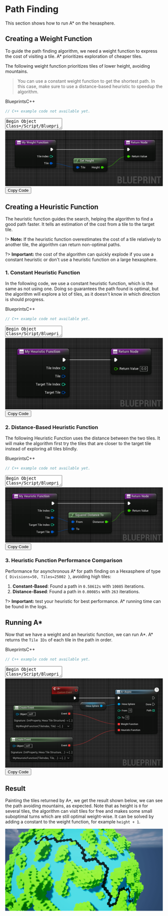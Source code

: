 # Path Finding

This section shows how to run A* on the hexasphere.

## Creating a Weight Function
To guide the path finding algorithm, we need a weight function to express the cost of visiting a tile. A* prioritizes exploration of cheaper tiles.

The following weight function prioritizes tiles of lower height, avoiding mountains.

> You can use a constant weight function to get the shortest path. In this case, make sure to use a distance-based heuristic to speedup the algorithm.

<div class="code-switcher show-cpp-false">
<div class="switcher" >
<span class="sw-bp" onclick="switchBp()">Blueprints</span><span class="sw-cpp" onclick="switchCpp()">C++</span>
</div>
<div class="cpp">

```cpp
// C++ example code not available yet.
```

</div>
<div class="bp">
<div class="bpcode">
<textarea readonly>
Begin Object Class=/Script/BlueprintGraph.K2Node_FunctionEntry Name="K2Node_FunctionEntry_0" ExportPath="/Script/BlueprintGraph.K2Node_FunctionEntry'/Game/Test.Test:MyWeightFunction.K2Node_FunctionEntry_0'"
   ExtraFlags=201457664
   FunctionReference=(MemberName="MyWeightFunction")
   bIsEditable=True
   NodePosX=-224
   NodeGuid=7558432E4A6ACACA8608B49C1BC78302
   CustomProperties Pin (PinId=8D03F53B4CD8484474BAC0B436A92021,PinName="then",Direction="EGPD_Output",PinType.PinCategory="exec",PinType.PinSubCategory="",PinType.PinSubCategoryObject=None,PinType.PinSubCategoryMemberReference=(),PinType.PinValueType=(),PinType.ContainerType=None,PinType.bIsReference=False,PinType.bIsConst=False,PinType.bIsWeakPointer=False,PinType.bIsUObjectWrapper=False,PinType.bSerializeAsSinglePrecisionFloat=False,LinkedTo=(K2Node_FunctionResult_0 E73E5BF94466D500B23506BEF5ADA01A,),PersistentGuid=00000000000000000000000000000000,bHidden=False,bNotConnectable=False,bDefaultValueIsReadOnly=False,bDefaultValueIsIgnored=False,bAdvancedView=False,bOrphanedPin=False,)
   CustomProperties Pin (PinId=19EC29DB432F8A2747A0C9BCAC8C0DF9,PinName="TileIndex",Direction="EGPD_Output",PinType.PinCategory="int",PinType.PinSubCategory="",PinType.PinSubCategoryObject=None,PinType.PinSubCategoryMemberReference=(),PinType.PinValueType=(),PinType.ContainerType=None,PinType.bIsReference=False,PinType.bIsConst=True,PinType.bIsWeakPointer=False,PinType.bIsUObjectWrapper=False,PinType.bSerializeAsSinglePrecisionFloat=False,PersistentGuid=00000000000000000000000000000000,bHidden=False,bNotConnectable=False,bDefaultValueIsReadOnly=False,bDefaultValueIsIgnored=False,bAdvancedView=False,bOrphanedPin=False,)
   CustomProperties Pin (PinId=198017664D3885B02247F3B0A33EECFB,PinName="Tile",Direction="EGPD_Output",PinType.PinCategory="struct",PinType.PinSubCategory="",PinType.PinSubCategoryObject="/Script/CoreUObject.ScriptStruct'/Script/HexaSphereLib.HexaTile'",PinType.PinSubCategoryMemberReference=(),PinType.PinValueType=(),PinType.ContainerType=None,PinType.bIsReference=True,PinType.bIsConst=True,PinType.bIsWeakPointer=False,PinType.bIsUObjectWrapper=False,PinType.bSerializeAsSinglePrecisionFloat=False,LinkedTo=(K2Node_CallFunction_0 241AAE504DC990C66EE4548EB1704A49,),PersistentGuid=00000000000000000000000000000000,bHidden=False,bNotConnectable=False,bDefaultValueIsReadOnly=False,bDefaultValueIsIgnored=False,bAdvancedView=False,bOrphanedPin=False,)
   CustomProperties UserDefinedPin (PinName="TileIndex",PinType=(PinCategory="int",bIsConst=True),DesiredPinDirection=EGPD_Output)
   CustomProperties UserDefinedPin (PinName="Tile",PinType=(PinCategory="struct",PinSubCategoryObject="/Script/CoreUObject.ScriptStruct'/Script/HexaSphereLib.HexaTile'",bIsReference=True,bIsConst=True),DesiredPinDirection=EGPD_Output)
End Object
Begin Object Class=/Script/BlueprintGraph.K2Node_FunctionResult Name="K2Node_FunctionResult_0" ExportPath="/Script/BlueprintGraph.K2Node_FunctionResult'/Game/Test.Test:MyWeightFunction.K2Node_FunctionResult_0'"
   FunctionReference=(MemberName="MyWeightFunction")
   bIsEditable=True
   NodePosX=256
   NodeGuid=5D12342D4221CB76D5CEE28CAED807B3
   CustomProperties Pin (PinId=E73E5BF94466D500B23506BEF5ADA01A,PinName="execute",PinType.PinCategory="exec",PinType.PinSubCategory="",PinType.PinSubCategoryObject=None,PinType.PinSubCategoryMemberReference=(),PinType.PinValueType=(),PinType.ContainerType=None,PinType.bIsReference=False,PinType.bIsConst=False,PinType.bIsWeakPointer=False,PinType.bIsUObjectWrapper=False,PinType.bSerializeAsSinglePrecisionFloat=False,LinkedTo=(K2Node_FunctionEntry_0 8D03F53B4CD8484474BAC0B436A92021,),PersistentGuid=00000000000000000000000000000000,bHidden=False,bNotConnectable=False,bDefaultValueIsReadOnly=False,bDefaultValueIsIgnored=False,bAdvancedView=False,bOrphanedPin=False,)
   CustomProperties Pin (PinId=FE9ACB304B4146FE0D830E8F23468BE9,PinName="ReturnValue",PinType.PinCategory="real",PinType.PinSubCategory="float",PinType.PinSubCategoryObject=None,PinType.PinSubCategoryMemberReference=(),PinType.PinValueType=(),PinType.ContainerType=None,PinType.bIsReference=False,PinType.bIsConst=False,PinType.bIsWeakPointer=False,PinType.bIsUObjectWrapper=False,PinType.bSerializeAsSinglePrecisionFloat=False,DefaultValue="0.0",AutogeneratedDefaultValue="0.0",LinkedTo=(K2Node_CallFunction_0 884BB4BD44380A5862E692BCCA235392,),PersistentGuid=00000000000000000000000000000000,bHidden=False,bNotConnectable=False,bDefaultValueIsReadOnly=False,bDefaultValueIsIgnored=False,bAdvancedView=False,bOrphanedPin=False,)
   CustomProperties UserDefinedPin (PinName="ReturnValue",PinType=(PinCategory="real",PinSubCategory="float"),DesiredPinDirection=EGPD_Input,PinDefaultValue="0.0")
End Object
Begin Object Class=/Script/BlueprintGraph.K2Node_CallFunction Name="K2Node_CallFunction_0" ExportPath="/Script/BlueprintGraph.K2Node_CallFunction'/Game/Test.Test:MyWeightFunction.K2Node_CallFunction_0'"
   bIsPureFunc=True
   FunctionReference=(MemberParent="/Script/CoreUObject.Class'/Script/HexaSphereLib.HexaSphereBlueprintLib'",MemberName="GetHeight")
   NodePosX=32
   NodePosY=80
   NodeGuid=4E1FE10441E70B7C4636679171BA875F
   CustomProperties Pin (PinId=B702CCED407B55ED74CC22ADA34465DA,PinName="self",PinFriendlyName=NSLOCTEXT("K2Node", "Target", "Target"),PinToolTip="Target\nHexa Sphere Blueprint Lib Object Reference",PinType.PinCategory="object",PinType.PinSubCategory="",PinType.PinSubCategoryObject="/Script/CoreUObject.Class'/Script/HexaSphereLib.HexaSphereBlueprintLib'",PinType.PinSubCategoryMemberReference=(),PinType.PinValueType=(),PinType.ContainerType=None,PinType.bIsReference=False,PinType.bIsConst=False,PinType.bIsWeakPointer=False,PinType.bIsUObjectWrapper=False,PinType.bSerializeAsSinglePrecisionFloat=False,DefaultObject="/Script/HexaSphereLib.Default__HexaSphereBlueprintLib",PersistentGuid=00000000000000000000000000000000,bHidden=True,bNotConnectable=False,bDefaultValueIsReadOnly=False,bDefaultValueIsIgnored=False,bAdvancedView=False,bOrphanedPin=False,)
   CustomProperties Pin (PinId=241AAE504DC990C66EE4548EB1704A49,PinName="Tile",PinToolTip="Tile\nHexa Tile Structure (by ref)",PinType.PinCategory="struct",PinType.PinSubCategory="",PinType.PinSubCategoryObject="/Script/CoreUObject.ScriptStruct'/Script/HexaSphereLib.HexaTile'",PinType.PinSubCategoryMemberReference=(),PinType.PinValueType=(),PinType.ContainerType=None,PinType.bIsReference=True,PinType.bIsConst=True,PinType.bIsWeakPointer=False,PinType.bIsUObjectWrapper=False,PinType.bSerializeAsSinglePrecisionFloat=False,LinkedTo=(K2Node_FunctionEntry_0 198017664D3885B02247F3B0A33EECFB,),PersistentGuid=00000000000000000000000000000000,bHidden=False,bNotConnectable=False,bDefaultValueIsReadOnly=False,bDefaultValueIsIgnored=True,bAdvancedView=False,bOrphanedPin=False,)
   CustomProperties Pin (PinId=884BB4BD44380A5862E692BCCA235392,PinName="ReturnValue",PinFriendlyName=NSLOCTEXT("", "1CE332794A5B510B9C88FC865A956ED1", "Height"),PinToolTip="Height\nFloat (single-precision)\n\nThe height of the tile.",Direction="EGPD_Output",PinType.PinCategory="real",PinType.PinSubCategory="float",PinType.PinSubCategoryObject=None,PinType.PinSubCategoryMemberReference=(),PinType.PinValueType=(),PinType.ContainerType=None,PinType.bIsReference=False,PinType.bIsConst=False,PinType.bIsWeakPointer=False,PinType.bIsUObjectWrapper=False,PinType.bSerializeAsSinglePrecisionFloat=False,DefaultValue="0.0",AutogeneratedDefaultValue="0.0",LinkedTo=(K2Node_FunctionResult_0 FE9ACB304B4146FE0D830E8F23468BE9,),PersistentGuid=00000000000000000000000000000000,bHidden=False,bNotConnectable=False,bDefaultValueIsReadOnly=False,bDefaultValueIsIgnored=False,bAdvancedView=False,bOrphanedPin=False,)
End Object
</textarea>
<img src="_images/WeightFunction.png"/>
<button onclick="copyBlueprintCode(this)">Copy Code</button>
</div>
</div>
</div>

## Creating a Heuristic Function

The heuristic function guides the search, helping the algorithm to find a good path faster. It tells an estimation of the cost from a tile to the target tile. 


!> **Note:** If the heuristic function overestimates the cost of a tile relatively to another tile, the algorithm can return non-optimal paths.

?> **Important:** the cost of the algorithm can quickly explode if you use a constant heuristic or don't use a heuristic function on a large hexasphere.

### 1. Constant Heuristic Function
In the following code, we use a constant heuristic function, which is the same as not using one. Doing so guarantees the path found is optimal, but the algorithm will explore a lot of tiles, as it doesn't know in which direction is should progress.

<div class="code-switcher show-cpp-false">
<div class="switcher" >
<span class="sw-bp" onclick="switchBp()">Blueprints</span><span class="sw-cpp" onclick="switchCpp()">C++</span>
</div>
<div class="cpp">

```cpp
// C++ example code not available yet.
```

</div>
<div class="bp">
<div class="bpcode">
<textarea readonly>
Begin Object Class=/Script/BlueprintGraph.K2Node_FunctionEntry Name="K2Node_FunctionEntry_0" ExportPath="/Script/BlueprintGraph.K2Node_FunctionEntry'/Game/Test.Test:MyHeuristicFunction.K2Node_FunctionEntry_0'"
   ExtraFlags=201457664
   FunctionReference=(MemberName="MyHeuristicFunction")
   bIsEditable=True
   NodePosX=-96
   NodeGuid=1EEE423C4CD7AF0819407F9AD8742A3E
   CustomProperties Pin (PinId=7C99126645ED93644D0794A3FA4B0B53,PinName="then",Direction="EGPD_Output",PinType.PinCategory="exec",PinType.PinSubCategory="",PinType.PinSubCategoryObject=None,PinType.PinSubCategoryMemberReference=(),PinType.PinValueType=(),PinType.ContainerType=None,PinType.bIsReference=False,PinType.bIsConst=False,PinType.bIsWeakPointer=False,PinType.bIsUObjectWrapper=False,PinType.bSerializeAsSinglePrecisionFloat=False,LinkedTo=(K2Node_FunctionResult_0 80AD53BD42EBED2D5076B69DD0FAB55B,),PersistentGuid=00000000000000000000000000000000,bHidden=False,bNotConnectable=False,bDefaultValueIsReadOnly=False,bDefaultValueIsIgnored=False,bAdvancedView=False,bOrphanedPin=False,)
   CustomProperties Pin (PinId=759EBE90461D6978BA90499F6F2B44E7,PinName="TileIndex",Direction="EGPD_Output",PinType.PinCategory="int",PinType.PinSubCategory="",PinType.PinSubCategoryObject=None,PinType.PinSubCategoryMemberReference=(),PinType.PinValueType=(),PinType.ContainerType=None,PinType.bIsReference=False,PinType.bIsConst=True,PinType.bIsWeakPointer=False,PinType.bIsUObjectWrapper=False,PinType.bSerializeAsSinglePrecisionFloat=False,PersistentGuid=00000000000000000000000000000000,bHidden=False,bNotConnectable=False,bDefaultValueIsReadOnly=False,bDefaultValueIsIgnored=False,bAdvancedView=False,bOrphanedPin=False,)
   CustomProperties Pin (PinId=4E9C90954FD20ABDCDFC4786CD013940,PinName="Tile",Direction="EGPD_Output",PinType.PinCategory="struct",PinType.PinSubCategory="",PinType.PinSubCategoryObject="/Script/CoreUObject.ScriptStruct'/Script/HexaSphereLib.HexaTile'",PinType.PinSubCategoryMemberReference=(),PinType.PinValueType=(),PinType.ContainerType=None,PinType.bIsReference=True,PinType.bIsConst=True,PinType.bIsWeakPointer=False,PinType.bIsUObjectWrapper=False,PinType.bSerializeAsSinglePrecisionFloat=False,PersistentGuid=00000000000000000000000000000000,bHidden=False,bNotConnectable=False,bDefaultValueIsReadOnly=False,bDefaultValueIsIgnored=False,bAdvancedView=False,bOrphanedPin=False,)
   CustomProperties Pin (PinId=81C5E3924ED1722818B060B75EFCF60F,PinName="TargetTileIndex",Direction="EGPD_Output",PinType.PinCategory="int",PinType.PinSubCategory="",PinType.PinSubCategoryObject=None,PinType.PinSubCategoryMemberReference=(),PinType.PinValueType=(),PinType.ContainerType=None,PinType.bIsReference=False,PinType.bIsConst=True,PinType.bIsWeakPointer=False,PinType.bIsUObjectWrapper=False,PinType.bSerializeAsSinglePrecisionFloat=False,PersistentGuid=00000000000000000000000000000000,bHidden=False,bNotConnectable=False,bDefaultValueIsReadOnly=False,bDefaultValueIsIgnored=False,bAdvancedView=False,bOrphanedPin=False,)
   CustomProperties Pin (PinId=FFD441F84AB853B852B8148F71ABF1AF,PinName="TargetTile",Direction="EGPD_Output",PinType.PinCategory="struct",PinType.PinSubCategory="",PinType.PinSubCategoryObject="/Script/CoreUObject.ScriptStruct'/Script/HexaSphereLib.HexaTile'",PinType.PinSubCategoryMemberReference=(),PinType.PinValueType=(),PinType.ContainerType=None,PinType.bIsReference=True,PinType.bIsConst=True,PinType.bIsWeakPointer=False,PinType.bIsUObjectWrapper=False,PinType.bSerializeAsSinglePrecisionFloat=False,PersistentGuid=00000000000000000000000000000000,bHidden=False,bNotConnectable=False,bDefaultValueIsReadOnly=False,bDefaultValueIsIgnored=False,bAdvancedView=False,bOrphanedPin=False,)
   CustomProperties UserDefinedPin (PinName="TileIndex",PinType=(PinCategory="int",bIsConst=True),DesiredPinDirection=EGPD_Output)
   CustomProperties UserDefinedPin (PinName="Tile",PinType=(PinCategory="struct",PinSubCategoryObject="/Script/CoreUObject.ScriptStruct'/Script/HexaSphereLib.HexaTile'",bIsReference=True,bIsConst=True),DesiredPinDirection=EGPD_Output)
   CustomProperties UserDefinedPin (PinName="TargetTileIndex",PinType=(PinCategory="int",bIsConst=True),DesiredPinDirection=EGPD_Output)
   CustomProperties UserDefinedPin (PinName="TargetTile",PinType=(PinCategory="struct",PinSubCategoryObject="/Script/CoreUObject.ScriptStruct'/Script/HexaSphereLib.HexaTile'",bIsReference=True,bIsConst=True),DesiredPinDirection=EGPD_Output)
End Object
Begin Object Class=/Script/BlueprintGraph.K2Node_FunctionResult Name="K2Node_FunctionResult_0" ExportPath="/Script/BlueprintGraph.K2Node_FunctionResult'/Game/Test.Test:MyHeuristicFunction.K2Node_FunctionResult_0'"
   FunctionReference=(MemberName="MyHeuristicFunction")
   bIsEditable=True
   NodePosX=256
   NodeGuid=77D403FB483C3C2816CB23AA8C289A93
   CustomProperties Pin (PinId=80AD53BD42EBED2D5076B69DD0FAB55B,PinName="execute",PinType.PinCategory="exec",PinType.PinSubCategory="",PinType.PinSubCategoryObject=None,PinType.PinSubCategoryMemberReference=(),PinType.PinValueType=(),PinType.ContainerType=None,PinType.bIsReference=False,PinType.bIsConst=False,PinType.bIsWeakPointer=False,PinType.bIsUObjectWrapper=False,PinType.bSerializeAsSinglePrecisionFloat=False,LinkedTo=(K2Node_FunctionEntry_0 7C99126645ED93644D0794A3FA4B0B53,),PersistentGuid=00000000000000000000000000000000,bHidden=False,bNotConnectable=False,bDefaultValueIsReadOnly=False,bDefaultValueIsIgnored=False,bAdvancedView=False,bOrphanedPin=False,)
   CustomProperties Pin (PinId=9DBD3B7C46D37043491EB48E35C5BC87,PinName="ReturnValue",PinType.PinCategory="real",PinType.PinSubCategory="float",PinType.PinSubCategoryObject=None,PinType.PinSubCategoryMemberReference=(),PinType.PinValueType=(),PinType.ContainerType=None,PinType.bIsReference=False,PinType.bIsConst=False,PinType.bIsWeakPointer=False,PinType.bIsUObjectWrapper=False,PinType.bSerializeAsSinglePrecisionFloat=False,PersistentGuid=00000000000000000000000000000000,bHidden=False,bNotConnectable=False,bDefaultValueIsReadOnly=False,bDefaultValueIsIgnored=False,bAdvancedView=False,bOrphanedPin=False,)
   CustomProperties UserDefinedPin (PinName="ReturnValue",PinType=(PinCategory="real",PinSubCategory="float"),DesiredPinDirection=EGPD_Input)
End Object
</textarea>
<img src="_images/HeuristicFunction.png"/>
<button onclick="copyBlueprintCode(this)">Copy Code</button>
</div>
</div>
</div>


### 2. Distance-Based Heuristic Function

The following Heuristic Function uses the distance between the two tiles. It will make the algorithm first try the tiles that are closer to the target tile instead of exploring all tiles blindly.

<div class="code-switcher show-cpp-false">
<div class="switcher" >
<span class="sw-bp" onclick="switchBp()">Blueprints</span><span class="sw-cpp" onclick="switchCpp()">C++</span>
</div>
<div class="cpp">

```cpp
// C++ example code not available yet.
```

</div>
<div class="bp">
<div class="bpcode">
<textarea readonly>
Begin Object Class=/Script/BlueprintGraph.K2Node_FunctionEntry Name="K2Node_FunctionEntry_0" ExportPath="/Script/BlueprintGraph.K2Node_FunctionEntry'/Game/Test.Test:MyHeuristicFunction.K2Node_FunctionEntry_0'"
   ExtraFlags=201457664
   FunctionReference=(MemberName="MyHeuristicFunction")
   bIsEditable=True
   NodePosX=-336
   NodePosY=-32
   NodeGuid=1EEE423C4CD7AF0819407F9AD8742A3E
   CustomProperties Pin (PinId=7C99126645ED93644D0794A3FA4B0B53,PinName="then",Direction="EGPD_Output",PinType.PinCategory="exec",PinType.PinSubCategory="",PinType.PinSubCategoryObject=None,PinType.PinSubCategoryMemberReference=(),PinType.PinValueType=(),PinType.ContainerType=None,PinType.bIsReference=False,PinType.bIsConst=False,PinType.bIsWeakPointer=False,PinType.bIsUObjectWrapper=False,PinType.bSerializeAsSinglePrecisionFloat=False,LinkedTo=(K2Node_FunctionResult_0 80AD53BD42EBED2D5076B69DD0FAB55B,),PersistentGuid=00000000000000000000000000000000,bHidden=False,bNotConnectable=False,bDefaultValueIsReadOnly=False,bDefaultValueIsIgnored=False,bAdvancedView=False,bOrphanedPin=False,)
   CustomProperties Pin (PinId=759EBE90461D6978BA90499F6F2B44E7,PinName="TileIndex",Direction="EGPD_Output",PinType.PinCategory="int",PinType.PinSubCategory="",PinType.PinSubCategoryObject=None,PinType.PinSubCategoryMemberReference=(),PinType.PinValueType=(),PinType.ContainerType=None,PinType.bIsReference=False,PinType.bIsConst=True,PinType.bIsWeakPointer=False,PinType.bIsUObjectWrapper=False,PinType.bSerializeAsSinglePrecisionFloat=False,PersistentGuid=00000000000000000000000000000000,bHidden=False,bNotConnectable=False,bDefaultValueIsReadOnly=False,bDefaultValueIsIgnored=False,bAdvancedView=False,bOrphanedPin=False,)
   CustomProperties Pin (PinId=4E9C90954FD20ABDCDFC4786CD013940,PinName="Tile",Direction="EGPD_Output",PinType.PinCategory="struct",PinType.PinSubCategory="",PinType.PinSubCategoryObject="/Script/CoreUObject.ScriptStruct'/Script/HexaSphereLib.HexaTile'",PinType.PinSubCategoryMemberReference=(),PinType.PinValueType=(),PinType.ContainerType=None,PinType.bIsReference=True,PinType.bIsConst=True,PinType.bIsWeakPointer=False,PinType.bIsUObjectWrapper=False,PinType.bSerializeAsSinglePrecisionFloat=False,LinkedTo=(K2Node_CallFunction_1 AB382EB24CBD34418CE94E860F0F50D8,),PersistentGuid=00000000000000000000000000000000,bHidden=False,bNotConnectable=False,bDefaultValueIsReadOnly=False,bDefaultValueIsIgnored=False,bAdvancedView=False,bOrphanedPin=False,)
   CustomProperties Pin (PinId=81C5E3924ED1722818B060B75EFCF60F,PinName="TargetTileIndex",Direction="EGPD_Output",PinType.PinCategory="int",PinType.PinSubCategory="",PinType.PinSubCategoryObject=None,PinType.PinSubCategoryMemberReference=(),PinType.PinValueType=(),PinType.ContainerType=None,PinType.bIsReference=False,PinType.bIsConst=True,PinType.bIsWeakPointer=False,PinType.bIsUObjectWrapper=False,PinType.bSerializeAsSinglePrecisionFloat=False,PersistentGuid=00000000000000000000000000000000,bHidden=False,bNotConnectable=False,bDefaultValueIsReadOnly=False,bDefaultValueIsIgnored=False,bAdvancedView=False,bOrphanedPin=False,)
   CustomProperties Pin (PinId=FFD441F84AB853B852B8148F71ABF1AF,PinName="TargetTile",Direction="EGPD_Output",PinType.PinCategory="struct",PinType.PinSubCategory="",PinType.PinSubCategoryObject="/Script/CoreUObject.ScriptStruct'/Script/HexaSphereLib.HexaTile'",PinType.PinSubCategoryMemberReference=(),PinType.PinValueType=(),PinType.ContainerType=None,PinType.bIsReference=True,PinType.bIsConst=True,PinType.bIsWeakPointer=False,PinType.bIsUObjectWrapper=False,PinType.bSerializeAsSinglePrecisionFloat=False,LinkedTo=(K2Node_CallFunction_1 87527021404E1A222005929B65CECEE3,),PersistentGuid=00000000000000000000000000000000,bHidden=False,bNotConnectable=False,bDefaultValueIsReadOnly=False,bDefaultValueIsIgnored=False,bAdvancedView=False,bOrphanedPin=False,)
   CustomProperties UserDefinedPin (PinName="TileIndex",PinType=(PinCategory="int",bIsConst=True),DesiredPinDirection=EGPD_Output)
   CustomProperties UserDefinedPin (PinName="Tile",PinType=(PinCategory="struct",PinSubCategoryObject="/Script/CoreUObject.ScriptStruct'/Script/HexaSphereLib.HexaTile'",bIsReference=True,bIsConst=True),DesiredPinDirection=EGPD_Output)
   CustomProperties UserDefinedPin (PinName="TargetTileIndex",PinType=(PinCategory="int",bIsConst=True),DesiredPinDirection=EGPD_Output)
   CustomProperties UserDefinedPin (PinName="TargetTile",PinType=(PinCategory="struct",PinSubCategoryObject="/Script/CoreUObject.ScriptStruct'/Script/HexaSphereLib.HexaTile'",bIsReference=True,bIsConst=True),DesiredPinDirection=EGPD_Output)
End Object
Begin Object Class=/Script/BlueprintGraph.K2Node_FunctionResult Name="K2Node_FunctionResult_0" ExportPath="/Script/BlueprintGraph.K2Node_FunctionResult'/Game/Test.Test:MyHeuristicFunction.K2Node_FunctionResult_0'"
   FunctionReference=(MemberName="MyHeuristicFunction")
   bIsEditable=True
   NodePosX=144
   NodePosY=-32
   NodeGuid=77D403FB483C3C2816CB23AA8C289A93
   CustomProperties Pin (PinId=80AD53BD42EBED2D5076B69DD0FAB55B,PinName="execute",PinType.PinCategory="exec",PinType.PinSubCategory="",PinType.PinSubCategoryObject=None,PinType.PinSubCategoryMemberReference=(),PinType.PinValueType=(),PinType.ContainerType=None,PinType.bIsReference=False,PinType.bIsConst=False,PinType.bIsWeakPointer=False,PinType.bIsUObjectWrapper=False,PinType.bSerializeAsSinglePrecisionFloat=False,LinkedTo=(K2Node_FunctionEntry_0 7C99126645ED93644D0794A3FA4B0B53,),PersistentGuid=00000000000000000000000000000000,bHidden=False,bNotConnectable=False,bDefaultValueIsReadOnly=False,bDefaultValueIsIgnored=False,bAdvancedView=False,bOrphanedPin=False,)
   CustomProperties Pin (PinId=9DBD3B7C46D37043491EB48E35C5BC87,PinName="ReturnValue",PinType.PinCategory="real",PinType.PinSubCategory="float",PinType.PinSubCategoryObject=None,PinType.PinSubCategoryMemberReference=(),PinType.PinValueType=(),PinType.ContainerType=None,PinType.bIsReference=False,PinType.bIsConst=False,PinType.bIsWeakPointer=False,PinType.bIsUObjectWrapper=False,PinType.bSerializeAsSinglePrecisionFloat=False,DefaultValue="0.0",AutogeneratedDefaultValue="0.0",LinkedTo=(K2Node_CallFunction_1 927771464B52523F90B3B49588259F24,),PersistentGuid=00000000000000000000000000000000,bHidden=False,bNotConnectable=False,bDefaultValueIsReadOnly=False,bDefaultValueIsIgnored=False,bAdvancedView=False,bOrphanedPin=False,)
   CustomProperties UserDefinedPin (PinName="ReturnValue",PinType=(PinCategory="real",PinSubCategory="float"),DesiredPinDirection=EGPD_Input,PinDefaultValue="0.0")
End Object
Begin Object Class=/Script/BlueprintGraph.K2Node_CallFunction Name="K2Node_CallFunction_1" ExportPath="/Script/BlueprintGraph.K2Node_CallFunction'/Game/Test.Test:MyHeuristicFunction.K2Node_CallFunction_1'"
   bIsPureFunc=True
   FunctionReference=(MemberParent="/Script/CoreUObject.Class'/Script/HexaSphereLib.HexaSphereBlueprintLib'",MemberName="SquaredDistanceTo")
   NodePosX=-96
   NodePosY=48
   NodeGuid=0BD73EBB4A3B768597283EB07E509889
   CustomProperties Pin (PinId=F9C90EA44D1A642405EEAD80C7154957,PinName="self",PinFriendlyName=NSLOCTEXT("K2Node", "Target", "Target"),PinToolTip="Target\nHexa Sphere Blueprint Lib Object Reference",PinType.PinCategory="object",PinType.PinSubCategory="",PinType.PinSubCategoryObject="/Script/CoreUObject.Class'/Script/HexaSphereLib.HexaSphereBlueprintLib'",PinType.PinSubCategoryMemberReference=(),PinType.PinValueType=(),PinType.ContainerType=None,PinType.bIsReference=False,PinType.bIsConst=False,PinType.bIsWeakPointer=False,PinType.bIsUObjectWrapper=False,PinType.bSerializeAsSinglePrecisionFloat=False,DefaultObject="/Script/HexaSphereLib.Default__HexaSphereBlueprintLib",PersistentGuid=00000000000000000000000000000000,bHidden=True,bNotConnectable=False,bDefaultValueIsReadOnly=False,bDefaultValueIsIgnored=False,bAdvancedView=False,bOrphanedPin=False,)
   CustomProperties Pin (PinId=AB382EB24CBD34418CE94E860F0F50D8,PinName="From",PinToolTip="From\nHexa Tile Structure (by ref)\n\nthe first tile.",PinType.PinCategory="struct",PinType.PinSubCategory="",PinType.PinSubCategoryObject="/Script/CoreUObject.ScriptStruct'/Script/HexaSphereLib.HexaTile'",PinType.PinSubCategoryMemberReference=(),PinType.PinValueType=(),PinType.ContainerType=None,PinType.bIsReference=True,PinType.bIsConst=True,PinType.bIsWeakPointer=False,PinType.bIsUObjectWrapper=False,PinType.bSerializeAsSinglePrecisionFloat=False,LinkedTo=(K2Node_FunctionEntry_0 4E9C90954FD20ABDCDFC4786CD013940,),PersistentGuid=00000000000000000000000000000000,bHidden=False,bNotConnectable=False,bDefaultValueIsReadOnly=False,bDefaultValueIsIgnored=True,bAdvancedView=False,bOrphanedPin=False,)
   CustomProperties Pin (PinId=87527021404E1A222005929B65CECEE3,PinName="To",PinToolTip="To\nHexa Tile Structure (by ref)\n\nthe second tile.",PinType.PinCategory="struct",PinType.PinSubCategory="",PinType.PinSubCategoryObject="/Script/CoreUObject.ScriptStruct'/Script/HexaSphereLib.HexaTile'",PinType.PinSubCategoryMemberReference=(),PinType.PinValueType=(),PinType.ContainerType=None,PinType.bIsReference=True,PinType.bIsConst=True,PinType.bIsWeakPointer=False,PinType.bIsUObjectWrapper=False,PinType.bSerializeAsSinglePrecisionFloat=False,LinkedTo=(K2Node_FunctionEntry_0 FFD441F84AB853B852B8148F71ABF1AF,),PersistentGuid=00000000000000000000000000000000,bHidden=False,bNotConnectable=False,bDefaultValueIsReadOnly=False,bDefaultValueIsIgnored=True,bAdvancedView=False,bOrphanedPin=False,)
   CustomProperties Pin (PinId=927771464B52523F90B3B49588259F24,PinName="ReturnValue",PinFriendlyName="Distance",PinToolTip="Distance\nFloat (single-precision)\n\nThe distance between the tiles.",Direction="EGPD_Output",PinType.PinCategory="real",PinType.PinSubCategory="float",PinType.PinSubCategoryObject=None,PinType.PinSubCategoryMemberReference=(),PinType.PinValueType=(),PinType.ContainerType=None,PinType.bIsReference=False,PinType.bIsConst=False,PinType.bIsWeakPointer=False,PinType.bIsUObjectWrapper=False,PinType.bSerializeAsSinglePrecisionFloat=False,DefaultValue="0.0",AutogeneratedDefaultValue="0.0",LinkedTo=(K2Node_FunctionResult_0 9DBD3B7C46D37043491EB48E35C5BC87,),PersistentGuid=00000000000000000000000000000000,bHidden=False,bNotConnectable=False,bDefaultValueIsReadOnly=False,bDefaultValueIsIgnored=False,bAdvancedView=False,bOrphanedPin=False,)
End Object
</textarea>
<img src="_images/DistanceHeuristic.png"/>
<button onclick="copyBlueprintCode(this)">Copy Code</button>
</div>
</div>
</div>

### 3. Heuristic Function Performance Comparison

Performance for asynchronous A* for path finding on a Hexasphere of type `{ Divisions=50, Tiles=25002 }`, avoiding high tiles:

1. **Constant-Based**: Found a path in `0.58612s` with `10085` iterations.
2. **Distance-Based**: Found a path in `0.00085s` with `263` iterations.

?> **Important:** test your heuristic for best performance. A* running time can be found in the logs.

## Running A*

Now that we have a weight and an heuristic function, we can run A*. A* returns the `Tile IDs` of each tile in the path in order.

<div class="code-switcher show-cpp-false">
<div class="switcher" >
<span class="sw-bp" onclick="switchBp()">Blueprints</span><span class="sw-cpp" onclick="switchCpp()">C++</span>
</div>
<div class="cpp">

```cpp
// C++ example code not available yet.
```

</div>
<div class="bp">
<div class="bpcode">
<textarea readonly>
Begin Object Class=/Script/BlueprintGraph.K2Node_AsyncAction Name="K2Node_AsyncAction_0" ExportPath="/Script/BlueprintGraph.K2Node_AsyncAction'/Game/Test.Test:EventGraph.K2Node_AsyncAction_0'"
   ProxyFactoryFunctionName="AStar"
   ProxyFactoryClass="/Script/CoreUObject.Class'/Script/HexaSphereLib.HexaSphereAStarAsyncProxy'"
   ProxyClass="/Script/CoreUObject.Class'/Script/HexaSphereLib.HexaSphereAStarAsyncProxy'"
   NodePosX=-1248
   NodePosY=-720
   NodeGuid=F4301CC244F1F47053A0ED966854548F
   CustomProperties Pin (PinId=451EE8824890DC5887B1DDA2A76D001A,PinName="execute",PinToolTip="\nExec",PinType.PinCategory="exec",PinType.PinSubCategory="",PinType.PinSubCategoryObject=None,PinType.PinSubCategoryMemberReference=(),PinType.PinValueType=(),PinType.ContainerType=None,PinType.bIsReference=False,PinType.bIsConst=False,PinType.bIsWeakPointer=False,PinType.bIsUObjectWrapper=False,PinType.bSerializeAsSinglePrecisionFloat=False,LinkedTo=(K2Node_CustomEvent_1 A5DBA60E4D90FBAA7918E39DF984042D,),PersistentGuid=00000000000000000000000000000000,bHidden=False,bNotConnectable=False,bDefaultValueIsReadOnly=False,bDefaultValueIsIgnored=False,bAdvancedView=False,bOrphanedPin=False,)
   CustomProperties Pin (PinId=CD106B884B2C52565CB9D48210969156,PinName="then",Direction="EGPD_Output",PinType.PinCategory="exec",PinType.PinSubCategory="",PinType.PinSubCategoryObject=None,PinType.PinSubCategoryMemberReference=(),PinType.PinValueType=(),PinType.ContainerType=None,PinType.bIsReference=False,PinType.bIsConst=False,PinType.bIsWeakPointer=False,PinType.bIsUObjectWrapper=False,PinType.bSerializeAsSinglePrecisionFloat=False,PersistentGuid=00000000000000000000000000000000,bHidden=False,bNotConnectable=False,bDefaultValueIsReadOnly=False,bDefaultValueIsIgnored=False,bAdvancedView=False,bOrphanedPin=False,)
   CustomProperties Pin (PinId=CE88FC984E5A5BB8B47F5C953432E041,PinName="Done",PinFriendlyName="Done",Direction="EGPD_Output",PinType.PinCategory="exec",PinType.PinSubCategory="",PinType.PinSubCategoryObject=None,PinType.PinSubCategoryMemberReference=(),PinType.PinValueType=(),PinType.ContainerType=None,PinType.bIsReference=False,PinType.bIsConst=False,PinType.bIsWeakPointer=False,PinType.bIsUObjectWrapper=False,PinType.bSerializeAsSinglePrecisionFloat=False,PersistentGuid=00000000000000000000000000000000,bHidden=False,bNotConnectable=False,bDefaultValueIsReadOnly=False,bDefaultValueIsIgnored=False,bAdvancedView=False,bOrphanedPin=False,)
   CustomProperties Pin (PinId=277C3E02477AD7EFD91184B2543E8DEA,PinName="Path",PinToolTip="Path\nArray of Integers",Direction="EGPD_Output",PinType.PinCategory="int",PinType.PinSubCategory="",PinType.PinSubCategoryObject=None,PinType.PinSubCategoryMemberReference=(),PinType.PinValueType=(),PinType.ContainerType=Array,PinType.bIsReference=True,PinType.bIsConst=True,PinType.bIsWeakPointer=False,PinType.bIsUObjectWrapper=False,PinType.bSerializeAsSinglePrecisionFloat=False,PersistentGuid=00000000000000000000000000000000,bHidden=False,bNotConnectable=False,bDefaultValueIsReadOnly=False,bDefaultValueIsIgnored=False,bAdvancedView=False,bOrphanedPin=False,)
   CustomProperties Pin (PinId=ED9552284B3882435D759F9AF326FE6E,PinName="HexaSphere",PinToolTip="Hexa Sphere\nHexa Sphere Object Reference",PinType.PinCategory="object",PinType.PinSubCategory="",PinType.PinSubCategoryObject="/Script/CoreUObject.Class'/Script/HexaSphereLib.HexaSphere'",PinType.PinSubCategoryMemberReference=(),PinType.PinValueType=(),PinType.ContainerType=None,PinType.bIsReference=False,PinType.bIsConst=False,PinType.bIsWeakPointer=False,PinType.bIsUObjectWrapper=False,PinType.bSerializeAsSinglePrecisionFloat=False,LinkedTo=(K2Node_VariableGet_3 379FB0E84294E4B84EB22F9A4B869E98,),PersistentGuid=00000000000000000000000000000000,bHidden=False,bNotConnectable=False,bDefaultValueIsReadOnly=False,bDefaultValueIsIgnored=False,bAdvancedView=False,bOrphanedPin=False,)
   CustomProperties Pin (PinId=B960C07F4B731BE3C3BB238690DBED13,PinName="From",PinToolTip="From\nInteger",PinType.PinCategory="int",PinType.PinSubCategory="",PinType.PinSubCategoryObject=None,PinType.PinSubCategoryMemberReference=(),PinType.PinValueType=(),PinType.ContainerType=None,PinType.bIsReference=False,PinType.bIsConst=True,PinType.bIsWeakPointer=False,PinType.bIsUObjectWrapper=False,PinType.bSerializeAsSinglePrecisionFloat=False,DefaultValue="0",AutogeneratedDefaultValue="0",PersistentGuid=00000000000000000000000000000000,bHidden=False,bNotConnectable=False,bDefaultValueIsReadOnly=False,bDefaultValueIsIgnored=False,bAdvancedView=False,bOrphanedPin=False,)
   CustomProperties Pin (PinId=5D5EA4124A2A27C8B1883295FE97A720,PinName="To",PinToolTip="To\nInteger",PinType.PinCategory="int",PinType.PinSubCategory="",PinType.PinSubCategoryObject=None,PinType.PinSubCategoryMemberReference=(),PinType.PinValueType=(),PinType.ContainerType=None,PinType.bIsReference=False,PinType.bIsConst=True,PinType.bIsWeakPointer=False,PinType.bIsUObjectWrapper=False,PinType.bSerializeAsSinglePrecisionFloat=False,DefaultValue="0",AutogeneratedDefaultValue="0",PersistentGuid=00000000000000000000000000000000,bHidden=False,bNotConnectable=False,bDefaultValueIsReadOnly=False,bDefaultValueIsIgnored=False,bAdvancedView=False,bOrphanedPin=False,)
   CustomProperties Pin (PinId=9305E4FD4050D229BE3EDEBE0325A8F9,PinName="WeightFunction",PinToolTip="Weight Function\nDelegate",PinType.PinCategory="delegate",PinType.PinSubCategory="",PinType.PinSubCategoryObject=None,PinType.PinSubCategoryMemberReference=(MemberParent="/Script/CoreUObject.Package'/Script/HexaSphereLib'",MemberName="TileWeightDelegate__DelegateSignature"),PinType.PinValueType=(),PinType.ContainerType=None,PinType.bIsReference=False,PinType.bIsConst=False,PinType.bIsWeakPointer=False,PinType.bIsUObjectWrapper=False,PinType.bSerializeAsSinglePrecisionFloat=False,LinkedTo=(K2Node_CreateDelegate_0 7BC7E6D84E612D663019AAAAA5D56205,),PersistentGuid=00000000000000000000000000000000,bHidden=False,bNotConnectable=False,bDefaultValueIsReadOnly=False,bDefaultValueIsIgnored=False,bAdvancedView=False,bOrphanedPin=False,)
   CustomProperties Pin (PinId=0547C2B844BB05C5B9477B93072F8962,PinName="HeuristicFunction",PinToolTip="Heuristic Function\nDelegate",PinType.PinCategory="delegate",PinType.PinSubCategory="",PinType.PinSubCategoryObject=None,PinType.PinSubCategoryMemberReference=(MemberParent="/Script/CoreUObject.Package'/Script/HexaSphereLib'",MemberName="TileHeuristicDelegate__DelegateSignature"),PinType.PinValueType=(),PinType.ContainerType=None,PinType.bIsReference=False,PinType.bIsConst=False,PinType.bIsWeakPointer=False,PinType.bIsUObjectWrapper=False,PinType.bSerializeAsSinglePrecisionFloat=False,LinkedTo=(K2Node_CreateDelegate_1 DED077F04923F2AE815979863626AAA0,),PersistentGuid=00000000000000000000000000000000,bHidden=False,bNotConnectable=False,bDefaultValueIsReadOnly=False,bDefaultValueIsIgnored=False,bAdvancedView=False,bOrphanedPin=False,)
End Object
Begin Object Class=/Script/BlueprintGraph.K2Node_CustomEvent Name="K2Node_CustomEvent_1" ExportPath="/Script/BlueprintGraph.K2Node_CustomEvent'/Game/Test.Test:EventGraph.K2Node_CustomEvent_1'"
   CustomFunctionName="A*"
   NodePosX=-1568
   NodePosY=-736
   NodeGuid=A72A02124E185BE4A1FFEEAB328381E7
   CustomProperties Pin (PinId=FFE49EBB43210ECE541BBA9E7D395AA7,PinName="OutputDelegate",Direction="EGPD_Output",PinType.PinCategory="delegate",PinType.PinSubCategory="",PinType.PinSubCategoryObject=None,PinType.PinSubCategoryMemberReference=(MemberParent="/Script/Engine.BlueprintGeneratedClass'/Game/Test.Test_C'",MemberName="A*",MemberGuid=A72A02124E185BE4A1FFEEAB328381E7),PinType.PinValueType=(),PinType.ContainerType=None,PinType.bIsReference=False,PinType.bIsConst=False,PinType.bIsWeakPointer=False,PinType.bIsUObjectWrapper=False,PinType.bSerializeAsSinglePrecisionFloat=False,PersistentGuid=00000000000000000000000000000000,bHidden=False,bNotConnectable=False,bDefaultValueIsReadOnly=False,bDefaultValueIsIgnored=False,bAdvancedView=False,bOrphanedPin=False,)
   CustomProperties Pin (PinId=A5DBA60E4D90FBAA7918E39DF984042D,PinName="then",Direction="EGPD_Output",PinType.PinCategory="exec",PinType.PinSubCategory="",PinType.PinSubCategoryObject=None,PinType.PinSubCategoryMemberReference=(),PinType.PinValueType=(),PinType.ContainerType=None,PinType.bIsReference=False,PinType.bIsConst=False,PinType.bIsWeakPointer=False,PinType.bIsUObjectWrapper=False,PinType.bSerializeAsSinglePrecisionFloat=False,LinkedTo=(K2Node_AsyncAction_0 451EE8824890DC5887B1DDA2A76D001A,),PersistentGuid=00000000000000000000000000000000,bHidden=False,bNotConnectable=False,bDefaultValueIsReadOnly=False,bDefaultValueIsIgnored=False,bAdvancedView=False,bOrphanedPin=False,)
End Object
Begin Object Class=/Script/BlueprintGraph.K2Node_CreateDelegate Name="K2Node_CreateDelegate_0" ExportPath="/Script/BlueprintGraph.K2Node_CreateDelegate'/Game/Test.Test:EventGraph.K2Node_CreateDelegate_0'"
   SelectedFunctionName="MyWeightFunction"
   SelectedFunctionGuid=A02C5A00419562423EC71392D9E59FB0
   NodePosX=-1760
   NodePosY=-640
   NodeGuid=6220BE224D1D6F2A4F13FBA75F6AB8B0
   CustomProperties Pin (PinId=FC068127448C5A4D0FAB9C835494E812,PinName="self",PinFriendlyName=NSLOCTEXT("K2Node", "CreateDelegate_ObjectInputName", "Object"),PinType.PinCategory="object",PinType.PinSubCategory="",PinType.PinSubCategoryObject="/Script/CoreUObject.Class'/Script/CoreUObject.Object'",PinType.PinSubCategoryMemberReference=(),PinType.PinValueType=(),PinType.ContainerType=None,PinType.bIsReference=False,PinType.bIsConst=False,PinType.bIsWeakPointer=False,PinType.bIsUObjectWrapper=False,PinType.bSerializeAsSinglePrecisionFloat=False,PersistentGuid=00000000000000000000000000000000,bHidden=False,bNotConnectable=False,bDefaultValueIsReadOnly=False,bDefaultValueIsIgnored=False,bAdvancedView=False,bOrphanedPin=False,)
   CustomProperties Pin (PinId=7BC7E6D84E612D663019AAAAA5D56205,PinName="OutputDelegate",PinFriendlyName=NSLOCTEXT("K2Node", "CreateDelegate_DelegateOutName", "Event"),Direction="EGPD_Output",PinType.PinCategory="delegate",PinType.PinSubCategory="",PinType.PinSubCategoryObject=None,PinType.PinSubCategoryMemberReference=(),PinType.PinValueType=(),PinType.ContainerType=None,PinType.bIsReference=False,PinType.bIsConst=False,PinType.bIsWeakPointer=False,PinType.bIsUObjectWrapper=False,PinType.bSerializeAsSinglePrecisionFloat=False,LinkedTo=(K2Node_AsyncAction_0 9305E4FD4050D229BE3EDEBE0325A8F9,),PersistentGuid=00000000000000000000000000000000,bHidden=False,bNotConnectable=False,bDefaultValueIsReadOnly=False,bDefaultValueIsIgnored=False,bAdvancedView=False,bOrphanedPin=False,)
End Object
Begin Object Class=/Script/BlueprintGraph.K2Node_CreateDelegate Name="K2Node_CreateDelegate_1" ExportPath="/Script/BlueprintGraph.K2Node_CreateDelegate'/Game/Test.Test:EventGraph.K2Node_CreateDelegate_1'"
   SelectedFunctionName="MyHeuristicFunction"
   SelectedFunctionGuid=2A4A25B74673B70EF5536B994893A3C7
   NodePosX=-1776
   NodePosY=-480
   NodeGuid=CB80FCF5465AB09DB5E1B3A4BD61CB39
   CustomProperties Pin (PinId=1FC38C88494F9B46230FF192EEC9DDD0,PinName="self",PinFriendlyName=NSLOCTEXT("K2Node", "CreateDelegate_ObjectInputName", "Object"),PinType.PinCategory="object",PinType.PinSubCategory="",PinType.PinSubCategoryObject="/Script/CoreUObject.Class'/Script/CoreUObject.Object'",PinType.PinSubCategoryMemberReference=(),PinType.PinValueType=(),PinType.ContainerType=None,PinType.bIsReference=False,PinType.bIsConst=False,PinType.bIsWeakPointer=False,PinType.bIsUObjectWrapper=False,PinType.bSerializeAsSinglePrecisionFloat=False,PersistentGuid=00000000000000000000000000000000,bHidden=False,bNotConnectable=False,bDefaultValueIsReadOnly=False,bDefaultValueIsIgnored=False,bAdvancedView=False,bOrphanedPin=False,)
   CustomProperties Pin (PinId=DED077F04923F2AE815979863626AAA0,PinName="OutputDelegate",PinFriendlyName=NSLOCTEXT("K2Node", "CreateDelegate_DelegateOutName", "Event"),Direction="EGPD_Output",PinType.PinCategory="delegate",PinType.PinSubCategory="",PinType.PinSubCategoryObject=None,PinType.PinSubCategoryMemberReference=(),PinType.PinValueType=(),PinType.ContainerType=None,PinType.bIsReference=False,PinType.bIsConst=False,PinType.bIsWeakPointer=False,PinType.bIsUObjectWrapper=False,PinType.bSerializeAsSinglePrecisionFloat=False,LinkedTo=(K2Node_AsyncAction_0 0547C2B844BB05C5B9477B93072F8962,),PersistentGuid=00000000000000000000000000000000,bHidden=False,bNotConnectable=False,bDefaultValueIsReadOnly=False,bDefaultValueIsIgnored=False,bAdvancedView=False,bOrphanedPin=False,)
End Object
Begin Object Class=/Script/BlueprintGraph.K2Node_VariableGet Name="K2Node_VariableGet_3" ExportPath="/Script/BlueprintGraph.K2Node_VariableGet'/Game/Test.Test:EventGraph.K2Node_VariableGet_3'"
   VariableReference=(MemberName="Hexa Sphere",MemberGuid=BD276986465E66A826A6F0A9045234B5,bSelfContext=True)
   NodePosX=-1424
   NodePosY=-656
   NodeGuid=5D78F73C418EDA70205A8C9F30FFFB8B
   CustomProperties Pin (PinId=379FB0E84294E4B84EB22F9A4B869E98,PinName="Hexa Sphere",Direction="EGPD_Output",PinType.PinCategory="object",PinType.PinSubCategory="",PinType.PinSubCategoryObject="/Script/CoreUObject.Class'/Script/HexaSphereLib.HexaSphere'",PinType.PinSubCategoryMemberReference=(),PinType.PinValueType=(),PinType.ContainerType=None,PinType.bIsReference=False,PinType.bIsConst=False,PinType.bIsWeakPointer=False,PinType.bIsUObjectWrapper=False,PinType.bSerializeAsSinglePrecisionFloat=False,LinkedTo=(K2Node_AsyncAction_0 ED9552284B3882435D759F9AF326FE6E,),PersistentGuid=00000000000000000000000000000000,bHidden=False,bNotConnectable=False,bDefaultValueIsReadOnly=False,bDefaultValueIsIgnored=False,bAdvancedView=False,bOrphanedPin=False,)
   CustomProperties Pin (PinId=A456AAE441A70F5B6B5FB78483271E5B,PinName="self",PinFriendlyName=NSLOCTEXT("K2Node", "Target", "Target"),PinType.PinCategory="object",PinType.PinSubCategory="",PinType.PinSubCategoryObject="/Script/Engine.BlueprintGeneratedClass'/Game/Test.Test_C'",PinType.PinSubCategoryMemberReference=(),PinType.PinValueType=(),PinType.ContainerType=None,PinType.bIsReference=False,PinType.bIsConst=False,PinType.bIsWeakPointer=False,PinType.bIsUObjectWrapper=False,PinType.bSerializeAsSinglePrecisionFloat=False,PersistentGuid=00000000000000000000000000000000,bHidden=True,bNotConnectable=False,bDefaultValueIsReadOnly=False,bDefaultValueIsIgnored=False,bAdvancedView=False,bOrphanedPin=False,)
End Object
</textarea>
<img src="_images/AStar.png"/>
<button onclick="copyBlueprintCode(this)">Copy Code</button>
</div>
</div>
</div>

## Result

Painting the tiles returned by A*, we get the result shown below, we can see the path avoiding mountains, as expected. Note that as height is `0` for several tiles, the algorithm can visit tiles for free and makes some small suboptimal turns which are still optimal weight-wise. It can be solved by adding a constant to the weight function, for example `height + 1`.


<div class="centered">

![The path found with A*](_images/PathFindingExample.png)

</div>



<script>
setTimeout(() => {
	bShowCPP = !JSON.parse(getCookie('bShowCPP'));
	switchCode();
}, 0);
</script>

